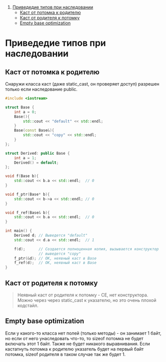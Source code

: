 1. [Приведедие типов при наследовании](#приведедие-типов-при-наследовании)
    - [Каст от потомка к родителю](#каст-от-потомка-к-родителю)
    - [Каст от родителя к потомку](#каст-от-родителя-к-потомку)
    - [Empty base optimization](#empty-base-optimization)

# Приведедие типов при наследовании

## Каст от потомка к родителю

Снаружи класса каст (даже static_cast, он проверяет доступ) разрешен только если наследование public.

```C++
#include <iostream>

struct Base {
    int a = 0;
    Base(){
        std::cout << "default" << std::endl;
    }
    Base(const Base&){
        std::cout << "copy" << std::endl;
    }
};

struct Derived: public Base {
    int a = 1;
    Derived() = default;
};

void f(Base b){
    std::cout << b.a << std::endl;  // 0
}

void f_ptr(Base* b){
    std::cout << b->a << std::endl; // 0
}

void f_ref(Base& b){
    std::cout << b.a << std::endl;  // 0
}

int main() {
    Derived d; // Выведется "default"
    std::cout << d.a << std::endl;  // 1

    f(d);      // Создается полноценная копия, вызывается конструктор
               // выведется "copy"
    f_ptr(&d); // OK, неявный каст в Base
    f_ref(d);  // OK, неявный каст в Base
}
```

## Каст от родителя к потомку

> Неявный каст от родителя к потомку - CE, нет конструктора. Можно через через static_cast к указателю, но это очень плохой кодстайл.

## Empty base optimization

Если у какого-то класса нет полей (только методы) - он занимает 1 байт, но если от него унаследовать что-то, то sizeof потомка не будет включать этот 1 байт. Также не будет никакого выравнивания. Если кастатнуть потомка к родителю указатель будет на первый байт потомка, sizeof родителя в таком случае так же будет 1.
